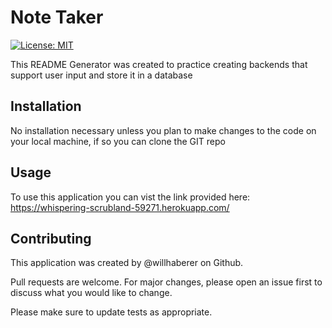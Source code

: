 # Note Taker

[![License: MIT](https://img.shields.io/badge/License-MIT-yellow.svg)](https://opensource.org/licenses/MIT)

This README Generator was created to practice creating backends that support user input and store it in a database

## Installation

No installation necessary unless you plan to make changes to the code on your local machine, if so you can clone the GIT repo

## Usage

To use this application you can vist the link provided here: https://whispering-scrubland-59271.herokuapp.com/

## Contributing

This application was created by @willhaberer on Github.

Pull requests are welcome. For major changes, please open an issue first to discuss what you would like to change.

Please make sure to update tests as appropriate.
